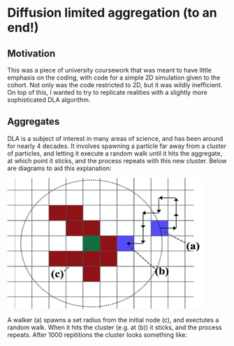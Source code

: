 <h1>Diffusion limited aggregation (to an end!)</h1>

<h2>Motivation</h2>
This was a piece of university coursework that was meant to have little emphasis on the coding, with code for a simple 2D simulation given to the cohort.
Not only was the code restricted to 2D, but it was wildly inefficient. On top of this,
I wanted to try to replicate realities with a slightly more sophisticated DLA algorithm.

<h2>Aggregates</h2>

DLA is a subject of interest in many areas of science, and has been around for nearly 4 decades. It involves spawning a particle far away from a cluster of particles, and letting it
execute a random walk until it hits the aggregate, at which point it sticks, and the process repeats with this new cluster. Below are diagrams to aid this explanation:

<img src="Diagram.png" style="width:450px;height:300px;">

A walker (a) spawns a set radius from the initial node (c), and exectutes a random walk. When it hits the cluster (e.g. at (b)) it sticks, and the process repeats. After 1000 repititions the cluster looks something like:

